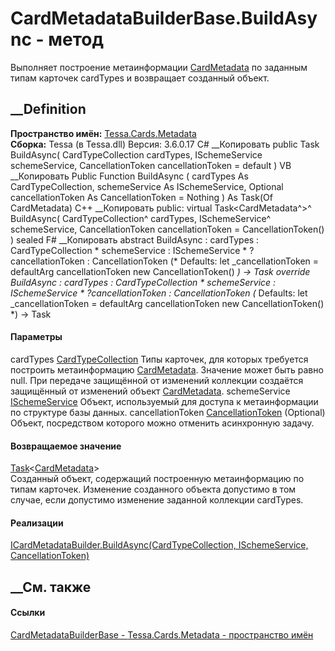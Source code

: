 # CardMetadataBuilderBase.BuildAsync - метод
Выполняет построение метаинформации
[CardMetadata](T_Tessa_Cards_Metadata_CardMetadata.htm) по заданным типам
карточек cardTypes и возвращает созданный объект.
## __Definition
 **Пространство имён:** [Tessa.Cards.Metadata](N_Tessa_Cards_Metadata.htm)  
 **Сборка:** Tessa (в Tessa.dll) Версия: 3.6.0.17
C# __Копировать
     public Task<CardMetadata> BuildAsync(
    	CardTypeCollection cardTypes,
    	ISchemeService schemeService,
    	CancellationToken cancellationToken = default
    )
VB __Копировать
     Public Function BuildAsync ( 
    	cardTypes As CardTypeCollection,
    	schemeService As ISchemeService,
    	Optional cancellationToken As CancellationToken = Nothing
    ) As Task(Of CardMetadata)
C++ __Копировать
     public:
    virtual Task<CardMetadata^>^ BuildAsync(
    	CardTypeCollection^ cardTypes, 
    	ISchemeService^ schemeService, 
    	CancellationToken cancellationToken = CancellationToken()
    ) sealed
F# __Копировать
     abstract BuildAsync : 
            cardTypes : CardTypeCollection * 
            schemeService : ISchemeService * 
            ?cancellationToken : CancellationToken 
    (* Defaults:
            let _cancellationToken = defaultArg cancellationToken new CancellationToken()
    *)
    -> Task<CardMetadata> 
    override BuildAsync : 
            cardTypes : CardTypeCollection * 
            schemeService : ISchemeService * 
            ?cancellationToken : CancellationToken 
    (* Defaults:
            let _cancellationToken = defaultArg cancellationToken new CancellationToken()
    *)
    -> Task<CardMetadata> 
#### Параметры
cardTypes [CardTypeCollection](T_Tessa_Cards_CardTypeCollection.htm)
     Типы карточек, для которых требуется построить метаинформацию [CardMetadata](T_Tessa_Cards_Metadata_CardMetadata.htm). Значение может быть равно null. При передаче защищённой от изменений коллекции создаётся защищённый от изменений объект [CardMetadata](T_Tessa_Cards_Metadata_CardMetadata.htm). 
schemeService [ISchemeService](T_Tessa_Scheme_ISchemeService.htm)
     Объект, используемый для доступа к метаинформации по структуре базы данных. 
cancellationToken
[CancellationToken](https://learn.microsoft.com/dotnet/api/system.threading.cancellationtoken)
(Optional)
    Объект, посредством которого можно отменить асинхронную задачу.
#### Возвращаемое значение
[Task](https://learn.microsoft.com/dotnet/api/system.threading.tasks.task-1)<[CardMetadata](T_Tessa_Cards_Metadata_CardMetadata.htm)>  
Созданный объект, содержащий построенную метаинформацию по типам карточек.
Изменение созданного объекта допустимо в том случае, если допустимо изменение
заданной коллекции cardTypes.
#### Реализации
[ICardMetadataBuilder.BuildAsync(CardTypeCollection, ISchemeService,
CancellationToken)](M_Tessa_Cards_Metadata_ICardMetadataBuilder_BuildAsync.htm)  
##  __См. также
#### Ссылки
[CardMetadataBuilderBase -
](T_Tessa_Cards_Metadata_CardMetadataBuilderBase.htm)
[Tessa.Cards.Metadata - пространство имён](N_Tessa_Cards_Metadata.htm)
